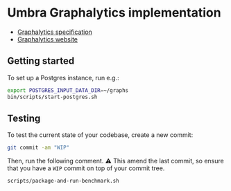 # Umbra Graphalytics implementation

* [Graphalytics specification](https://ldbcouncil.org/ldbc_graphalytics_docs/graphalytics_spec.pdf)
* [Graphalytics website](https://ldbcouncil.org/benchmarks/graphalytics/)

## Getting started

To set up a Postgres instance, run e.g.:

```bash
export POSTGRES_INPUT_DATA_DIR=~/graphs
bin/scripts/start-postgres.sh
```

## Testing

To test the current state of your codebase, create a new commit:

```bash
git commit -am "WIP"
```

Then, run the following comment. :warning: This amend the last commit, so ensure that you have a `WIP` commit on top of your commit tree.

```bash
scripts/package-and-run-benchmark.sh
```
